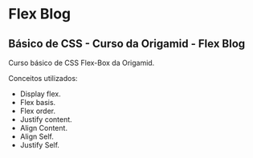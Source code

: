 # Flex Blog

## Básico de CSS - Curso da Origamid - Flex Blog

Curso básico de CSS Flex-Box da Origamid.

Conceitos utilizados:

- Display flex.
- Flex basis.
- Flex order.
- Justify content.
- Align Content.
- Align Self.
- Justify Self.

